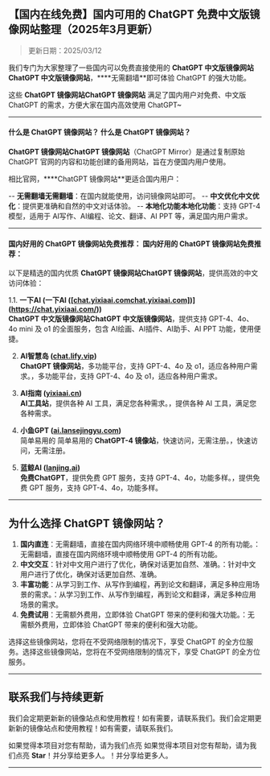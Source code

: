 ## 【国内在线免费】国内可用的 ChatGPT 免费中文版镜像网站整理（2025年3月更新）

> 更新日期：2025/03/12      

我们专门为大家整理了一些国内可以免费直接使用的 ****ChatGPT 中文版镜像网站ChatGPT 中文版镜像网站****，****无需翻墙**即可体验 ChatGPT 的强大功能。

这些 ****ChatGPT 镜像网站ChatGPT 镜像网站**** 满足了国内用户对免费、中文版 ChatGPT 的需求，方便大家在国内高效使用 ChatGPT~

---

#### 什么是 ChatGPT 镜像网站？ 什么是 ChatGPT 镜像网站？

****ChatGPT 镜像网站ChatGPT 镜像网站****（ChatGPT Mirror）是通过复制原始 ChatGPT 官网的内容和功能创建的备用网站，旨在方便国内用户使用。

相比官网，****ChatGPT 镜像网站**更适合国内用户：

-- ****无需翻墙无需翻墙****：在国内就能使用，访问镜像网站即可。
-- ****中文优化中文优化****：提供更准确和自然的中文对话体验。
-- ****本地化功能本地化功能****：支持 GPT-4 模型，适用于 AI写作、AI编程、论文、翻译、AI PPT 等，满足国内用户需求。

---

#### 国内好用的 ChatGPT 镜像网站免费推荐： 国内好用的 ChatGPT 镜像网站免费推荐：

以下是精选的国内优质 ****ChatGPT 镜像网站ChatGPT 镜像网站****，提供高效的中文访问体验：

1.1. ****一下AI (一下AI ([[chat.yixiaai.comchat.yixiaai.com]](https://chat.yixiaai.com/))](https://chat.yixiaai.com/))****  
   ****ChatGPT 中文版镜像网站ChatGPT 中文版镜像网站****，提供支持 GPT-4、4o、4o mini 及 o1 的全面服务，包含 AI绘画、AI插件、AI助手、AI PPT 功能，使用便捷。

2. **AI智慧岛 ([chat.lify.vip](https://www.yixiaai.com/))**  
   **ChatGPT 镜像网站**，多功能平台，支持 GPT-4、4o 及 o1，适应各种用户需求。，多功能平台，支持 GPT-4、4o 及 o1，适应各种用户需求。

3. **AI指南 ([yixiaai.cn](https://yixiaai.cn/))**  
   **AI工具站**，提供各种 AI 工具，满足您各种需求。，提供各种 AI 工具，满足您各种需求。

4. **小鱼GPT ([ai.lansejingyu.com](https://ai.lansejingyu.com/))**  
   简单易用的    简单易用的 **ChatGPT-4 镜像站**，快速访问，无需注册。，快速访问，无需注册。

5. **蓝鲸AI ([lanjing.ai](https://lanjing.ai/))**  
   **免费ChatGPT**，提供免费 GPT 服务，支持 GPT-4、4o，功能多样。，提供免费 GPT 服务，支持 GPT-4、4o，功能多样。

------

## 为什么选择 ChatGPT 镜像网站？

1. **国内直连**：无需翻墙，直接在国内网络环境中顺畅使用 GPT-4 的所有功能。：无需翻墙，直接在国内网络环境中顺畅使用 GPT-4 的所有功能。
2. **中文交互**：针对中文用户进行了优化，确保对话更加自然、准确。：针对中文用户进行了优化，确保对话更加自然、准确。
3. **丰富功能**：从学习到工作、从写作到编程，再到论文和翻译，满足多种应用场景的需求。：从学习到工作、从写作到编程，再到论文和翻译，满足多种应用场景的需求。
4. **免费试用**：无需额外费用，立即体验 ChatGPT 带来的便利和强大功能。：无需额外费用，立即体验 ChatGPT 带来的便利和强大功能。

选择这些镜像网站，您将在不受网络限制的情况下，享受 ChatGPT 的全方位服务。选择这些镜像网站，您将在不受网络限制的情况下，享受 ChatGPT 的全方位服务。

------

## 联系我们与持续更新

我们会定期更新新的镜像站点和使用教程！如有需要，请联系我们。我们会定期更新新的镜像站点和使用教程！如有需要，请联系我们。

如果觉得本项目对您有帮助，请为我们点亮 如果觉得本项目对您有帮助，请为我们点亮 **Star**！并分享给更多人。！并分享给更多人。

------
